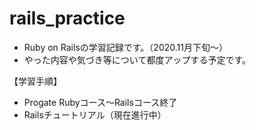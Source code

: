 # rails_practice

- Ruby on Railsの学習記録です。（2020.11月下旬～）
- やった内容や気づき等について都度アップする予定です。

【学習手順】
- Progate Rubyコース～Railsコース終了
- Railsチュートリアル（現在進行中）
